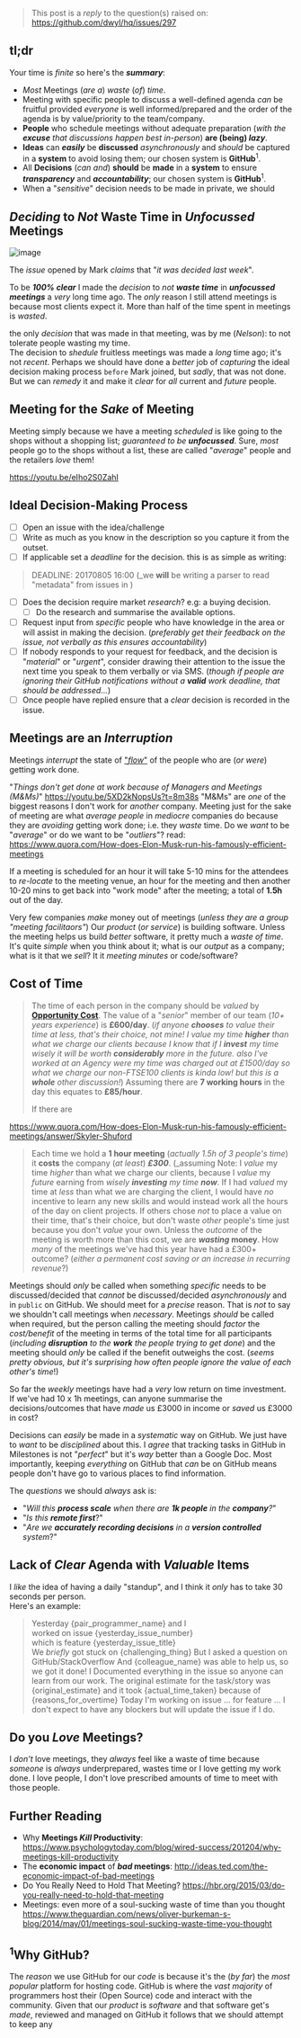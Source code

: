 > This post is a _reply_ to the question(s) raised on:
https://github.com/dwyl/hq/issues/297


## tl;dr

Your time is _finite_ so here's the ***summary***:

+ _Most_ Meetings (_are a_) _waste_ (_of_) _time_.
+ Meeting with specific people to discuss a well-defined agenda _can_
be fruitful provided _everyone_ is well informed/prepared
and the order of the agenda is by value/priority to the team/company.
+ **People** who schedule meetings without adequate preparation
(_with the **excuse** that discussions happen best in-person_)
**are (being) _lazy_**.
+ **Ideas** can ***easily*** be **discussed** _asynchronously_ and _should_ be
captured in a **system** to avoid losing them;
our chosen system is **GitHub**<sup>1</sup>.
+ All **Decisions** (_can and_) **should** be **made** in a **system**
to ensure ***transparency*** and ***accountability***;
our chosen system is **GitHub**<sup>1</sup>.
+ When a "_sensitive_" decision needs to be made in private,
we should


## _Deciding_ to _Not_ Waste Time in _Unfocussed_ Meetings

![image](https://cloud.githubusercontent.com/assets/194400/26192801/f1774668-3baa-11e7-866c-c4f83d03d6e8.png)


The *issue* opened by Mark _claims_ that "_it was decided last week_".<br />

To be ***100% clear*** I made the _decision_ to _not_ ***waste time***
in ***unfocussed meetings*** a _very_ long time ago.
The _only_ reason I still attend meetings is because most clients expect it.
More than half of the time spent in meetings is _wasted_.

the only _decision_ that was made in that meeting,
was by me (_Nelson_): to not tolerate people wasting my time. <br />
The decision to _shedule_ fruitless meetings was made a _long_ time ago; it's not _recent_.
Perhaps we should have done a _better_ job of _capturing_ the ideal decision making process
`before` Mark joined, but _sadly_, that was not done.
But we can _remedy_ it and make it _clear_
for _all_ current and _future_ people.

## Meeting for the _Sake_ of Meeting

Meeting simply because we have a meeting _scheduled_ is like going
to the shops without a shopping list; _guaranteed to be **unfocussed**_.
Sure, _most_ people go to the shops without a list,
these are called "_average_" people and the retailers _love_ them!


https://youtu.be/eIho2S0ZahI

## Ideal Decision-Making Process

+ [ ] Open an issue with the idea/challenge
+ [ ] Write as much as you know in the description so you capture it from the outset.
+ [ ] If applicable set a _deadline_ for the decision. this is as simple as writing:
> DEADLINE: 20170805 16:00
(_we **will** be writing a parser to read "metadata" from issues in )
+ [ ] Does the decision require market _research_? e.g: a buying decision.
  + [ ] Do the research and summarise the available options.
+ [ ] Request input from _specific_ people who have knowledge in the area or will assist in making the decision. (_preferably get their feedback on the issue, not verbally as this ensures accountability_)
+ [ ] If nobody responds to your request for feedback, and the decision is "_material_" or "_urgent_", consider drawing their attention to the issue the next time you speak to them verbally or via SMS.
(_though if people are ignoring their GitHub notifications without a **valid** work deadline, that should be addressed..._)
+ [ ] Once people have replied ensure that a _clear_ decision is recorded in the issue.

## Meetings are an _Interruption_

Meetings _interrupt_ the state of ["_flow_"](https://www.ted.com/talks/mihaly_csikszentmihalyi_on_flow) of the people who are (_or were_) getting work done.

"_Things don't get done at work because of Managers and Meetings (M&Ms)_" https://youtu.be/5XD2kNopsUs?t=8m38s
"M&Ms" are _one_ of the biggest reasons I don't work for _another_ company.
Meeting just for the sake of meeting are what _average people_ in _mediocre_ companies do because they are _avoiding_ getting work done; i.e. they _waste_ time.
Do we _want_ to be "_average_" or do we want to be "_outliers_"?
read: https://www.quora.com/How-does-Elon-Musk-run-his-famously-efficient-meetings

If a meeting is scheduled for an hour it will take 5-10 mins for the attendees to _re-locate_ to the meeting venue, an hour for the meeting and then another 10-20 mins to get back into "work mode" after the meeting; a total of **1.5h** out of the day.

Very few companies _make_ money out of meetings (_unless they are a group "meeting facilitaors"_)
Our _product_ (_or service_) is building software. Unless the meeting helps us build _better_ software, it pretty much a _waste of time_. It's quite _simple_ when you think about it; what is our _output_ as a company; what is it that we _sell_? It it _meeting minutes_ or code/software?

## Cost of Time

> The time of each person in the company should be _valued_ by [**Opportunity Cost**](https://en.wikipedia.org/wiki/Opportunity_cost).
> The value of a "_senior_" member of our team (_10+ years experience_) is **£600/day**.
> (_if anyone **chooses** to value their time at less, that's their choice, not mine!
> I value my time **higher** than what we charge our clients because I know that if I **invest** my time wisely it will be worth **considerably** more in the future. also I've worked at an Agency were my time was charged out at £1500/day so what we charge our non-FTSE100 clients is kinda low! but this is a **whole** other discussion!_)
> Assuming there are **7 working hours** in the day this equates to **£85/hour**.
>
> If there are

https://www.quora.com/How-does-Elon-Musk-run-his-famously-efficient-meetings/answer/Skyler-Shuford

> Each time we hold a **1 hour meeting** (_actually 1.5h of 3 people's time_)
> it **costs** the company (_at least_) ***£300***. (_assuming
> Note: I _value_ my time _higher_ than what we charge our clients,
because I _value_ my _future_ earning from _wisely **investing** my time **now**_.
If I had _valued_ my time at _less_ than what we are charging the client,
I would have _no_ incentive to learn any new skills
and would instead work all the hours of the day on client projects.
If others chose _not_ to place a value on their time, that's their choice, but don't waste _other_ people's time just because you don't _value_ your own.
> Unless the _outcome_ of the meeting is worth more than this cost, we are **_wasting_ money**.
> How _many_ of the meetings we've had this year have had a £300+ outcome? (_either a permanent cost saving or an increase in recurring revenue_?)

Meetings should _only_ be called when something _specific_ needs to be discussed/decided that _cannot_ be discussed/decided _asynchronously_ and in `public` on GitHub.
We should meet for a _precise_ reason.
That is _not_ to say we shouldn't call meetings when _necessary_.
Meetings _should_ be called when required, but the person calling the meeting should _factor_ the _cost/benefit_ of the meeting in terms of the total time for all participants (_including **disruption** to the **work** the people trying to get done_) and the meeting should _only_ be called if the benefit outweighs the cost. (_seems pretty obvious, but it's surprising how often people ignore the value of each other's time_!)

So far the _weekly_ meetings have had a _very_ low return on time investment.
If we've had 10 x 1h meetings, can anyone summarise the decisions/outcomes that have _made_ us £3000 in income or _saved_ us £3000 in cost?

Decisions can _easily_ be made in a _systematic_ way on GitHub.
We just have to _want_ to be _disciplined_ about this.
I _agree_ that tracking tasks in GitHub in Milestones is not "_perfect_" but it's _way_ better than a Google Doc. Most importantly, keeping _everything_ on GitHub that _can_ be on GitHub means people don't have go to various places to find information.

The _questions_ we should _always_ ask is:
+ "_Will this **process scale** when there are **1k people** in the **company**?_"
+ "_Is this **remote first**_?"
+ "_Are we **accurately recording decisions** in a **version controlled** system_?"

## Lack of _Clear_ Agenda with _Valuable_ Items

I _like_ the idea of having a daily "standup",
and I think it _only_ has to take 30 seconds per person. <br />
Here's an example:

> Yesterday {pair_programmer_name} and I <br />
> worked on issue {yesterday_issue_number} <br />
> which is feature {yesterday_issue_title} <br />
> We _briefly_ got stuck on {challenging_thing}
> But I asked a question on GitHub/StackOverflow
> And {colleague_name} was able to help us, so we got it done!
> I Documented everything in the issue so anyone can learn from our work.
> The original estimate for the task/story was {original_estimate}
> and it took {actual_time_taken} because of {reasons_for_overtime}
> Today I'm working on issue ... for feature ...
> I don't expect to have any blockers
> but will update the issue if I do.

## Do you _Love_ Meetings?

I _don't_ love meetings, they _always_ feel like a waste of time
because _someone_ is _always_ underprepared, wastes time or
 I love getting my work done.
I love people, I don't love prescribed amounts of time to meet with those people.

## Further Reading

+ Why **Meetings _Kill_ Productivity**:
https://www.psychologytoday.com/blog/wired-success/201204/why-meetings-kill-productivity
+ The **economic impact** of **_bad_ meetings**:
http://ideas.ted.com/the-economic-impact-of-bad-meetings
+ Do You Really Need to Hold That Meeting?
https://hbr.org/2015/03/do-you-really-need-to-hold-that-meeting
+ Meetings: even more of a soul-sucking waste of time than you thought
https://www.theguardian.com/news/oliver-burkeman-s-blog/2014/may/01/meetings-soul-sucking-waste-time-you-thought

## <sup>1</sup>Why GitHub?

The _reason_ we use GitHub for our _code_
is because it's the (_by far_) the _most popular_ platform for hosting code.
GitHub is where the _vast majority_ of programmers host their (Open Source) code
and interact with the community.
Given that our _product_ is _software_ and that software get's _made_,
reviewed and managed on GitHub it follows that we should attempt to keep
any
